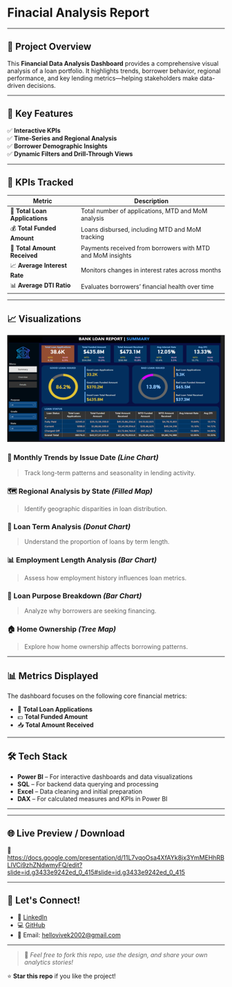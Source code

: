 # Finacial Analysis Report

---

## 🧠 Project Overview

This **Financial Data Analysis Dashboard** provides a comprehensive visual analysis of a loan portfolio. It highlights trends, borrower behavior, regional performance, and key lending metrics—helping stakeholders make data-driven decisions.

---

## 🚀 Key Features

✅ **Interactive KPIs**  
✅ **Time-Series and Regional Analysis**  
✅ **Borrower Demographic Insights**  
✅ **Dynamic Filters and Drill-Through Views**

---

## 📌 KPIs Tracked

| Metric                    | Description                                                                 |
|--------------------------|-----------------------------------------------------------------------------|
| 🧾 **Total Loan Applications** | Total number of applications, MTD and MoM analysis                       |
| 💰 **Total Funded Amount**     | Loans disbursed, including MTD and MoM tracking                          |
| 💸 **Total Amount Received**   | Payments received from borrowers with MTD and MoM insights               |
| 📈 **Average Interest Rate**   | Monitors changes in interest rates across months                         |
| 📊 **Average DTI Ratio**       | Evaluates borrowers’ financial health over time                          |

---

## 📈 Visualizations

![Superstore Report Dashboard](https://github.com/2vivek2/Financial-Analysis-Report/blob/main/FP%20Report.png)

### 🔹 Monthly Trends by Issue Date *(Line Chart)*
> Track long-term patterns and seasonality in lending activity.

### 🗺️ Regional Analysis by State *(Filled Map)*
> Identify geographic disparities in loan distribution.

### 🍩 Loan Term Analysis *(Donut Chart)*
> Understand the proportion of loans by term length.

### 📊 Employment Length Analysis *(Bar Chart)*
> Assess how employment history influences loan metrics.

### 🧾 Loan Purpose Breakdown *(Bar Chart)*
> Analyze why borrowers are seeking financing.

### 🏠 Home Ownership *(Tree Map)*
> Explore how home ownership affects borrowing patterns.

---

## 📊 Metrics Displayed

The dashboard focuses on the following core financial metrics:

- 🔢 **Total Loan Applications**
- 💵 **Total Funded Amount**
- 📥 **Total Amount Received**

---

## 🛠️ Tech Stack

- **Power BI** – For interactive dashboards and data visualizations  
- **SQL** – For backend data querying and processing  
- **Excel** – Data cleaning and initial preparation  
- **DAX** – For calculated measures and KPIs in Power BI  

---



---

## 🌐 Live Preview / Download

📎 https://docs.google.com/presentation/d/11L7vqoOsa4XfAYk8jx3YmMEHhRBLIVCi9zhZNdwmyFQ/edit?slide=id.g3433e9242ed_0_415#slide=id.g3433e9242ed_0_415

---

## 🤝 Let's Connect!

- 💼 [LinkedIn](https://www.linkedin.com/in/2vivek2)
- 💻 [GitHub](https://github.com/2vivek2)
- 📧 Email: [hellovivek2002@gmail.com](mailto:hellovivek2002@gmail.com)

---

> 📢 _Feel free to fork this repo, use the design, and share your own analytics stories!_

⭐ **Star this repo** if you like the project!

